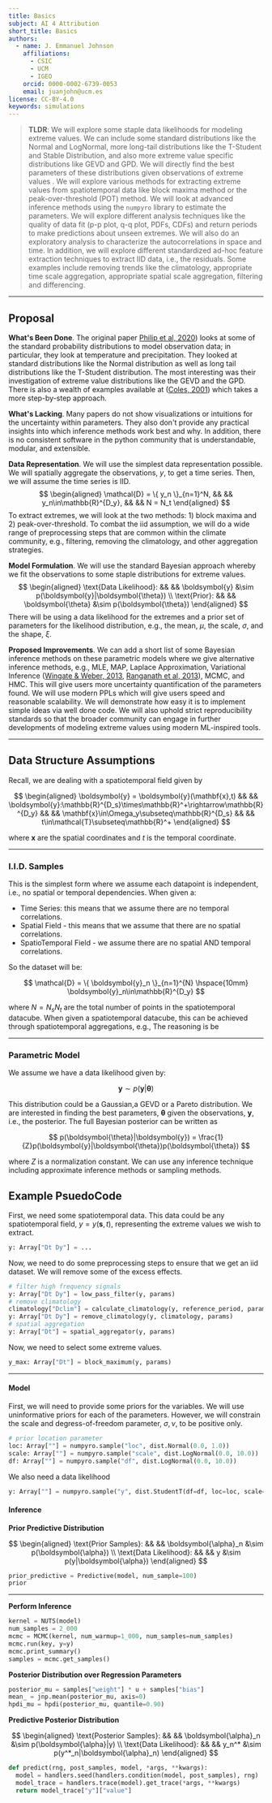 ```yaml
---
title: Basics
subject: AI 4 Attribution
short_title: Basics
authors:
  - name: J. Emmanuel Johnson
    affiliations:
      - CSIC
      - UCM
      - IGEO
    orcid: 0000-0002-6739-0053
    email: juanjohn@ucm.es
license: CC-BY-4.0
keywords: simulations
---
```



> **TLDR**: 
> We will explore some staple data likelihoods for modeling extreme values. 
> We can include some standard distributions like the Normal and LogNormal, more long-tail distributions like the T-Student and Stable Distribution, and also more extreme value specific distributions like GEVD and GPD. 
> We will directly find the best parameters of these distributions given observations of extreme values . 
> We will explore various methods for extracting extreme values from spatiotemporal data like block maxima method or the peak-over-threshold (POT) method. 
> We will look at advanced inference methods using the `numpyro` library to estimate the parameters. 
> We will explore different analysis techniques like the quality of data fit (p-p plot, q-q plot, PDFs, CDFs) and return periods to make predictions about unseen extremes. We will also do an exploratory analysis to characterize the autocorrelations in space and time. In addition, we will explore different standardized ad-hoc feature extraction techniques to extract IID data, i.e., the residuals. 
> Some examples include removing trends like the climatology, appropriate time scale aggregation, appropriate spatial scale aggregation, filtering and differencing.

***
## Proposal

**What's Been Done**.
The original paper [Philip et al, 2020](https://doi.org/10.5194/ascmo-6-177-2020)) looks at some of the standard probability distributions to model observation data; in particular, they look at temperature and precipitation.
They looked at standard distributions like the Normal distribution as well as long tail distributions like the T-Student distribution.
The most interesting was their investigation of extreme value distributions like the GEVD and the GPD. 
There is also a wealth of examples available at ([Coles, 2001](https://doi.org/10.1007/978-1-4471-3675-0)) which takes a more step-by-step approach.

**What's Lacking**.
Many papers do not show visualizations or intuitions for the uncertainty within parameters.
They also don't provide any practical insights into which inference methods work best and why.
In addition, there is no consistent software in the python community that is understandable, modular, and extensible.

**Data Representation**.
We will use the simplest data representation possible.
We will spatially aggregate the observations, $y$, to get a time series.
Then, we will assume the time series is IID.
$$
\begin{aligned}
\mathcal{D} = \{ y_n \}_{n=1}^N, && &&
y_n\in\mathbb{R}^{D_y}, && &&
N = N_t
\end{aligned}
$$
To extract extremes, we will look at the two methods: 1) block maxima and 2) peak-over-threshold.
To combat the iid assumption, we will do a wide range of preprocessing steps that are common within the climate community, e.g., filtering, removing the climatology, and other aggregation strategies.


**Model Formulation**.
We will use the standard Bayesian approach whereby we fit the observations to some staple distributions for extreme values.
$$
\begin{aligned}
\text{Data Likelihood}: && &&
\boldsymbol{y} &\sim p(\boldsymbol{y}|\boldsymbol{\theta}) \\
\text{Prior}: && &&
\boldsymbol{\theta} &\sim p(\boldsymbol{\theta})
\end{aligned}
$$
There will be using a data likelihood for the extremes and a prior set of parameters for the likelihood distribution, e.g., the mean, $\mu$, the scale, $\sigma$, and the shape, $\xi$.


**Proposed Improvements**.
We can add a short list of some Bayesian inference methods on these parametric models where we give alternative inference methods, e.g., MLE, MAP, Laplace Approximation, Variational Inference ([Wingate & Weber, 2013](https://doi.org/10.48550/arXiv.1301.1299), [Ranganath et al, 2013](https://doi.org/10.48550/arXiv.1401.0118)), MCMC, and HMC.
This will give users more uncertainty quantification of the parameters found.
We will use modern PPLs which will give users speed and reasonable scalability.
We will demonstrate how easy it is to implement simple ideas via well done code.
We will also uphold strict reproducibility standards so that the broader community can engage in further developments of modeling extreme values using modern ML-inspired tools.


***
## Data Structure Assumptions

Recall, we are dealing with a spatiotemporal field given by

$$
\begin{aligned}
\boldsymbol{y} = \boldsymbol{y}(\mathbf{x},t)
&& &&
\boldsymbol{y}:\mathbb{R}^{D_s}\times\mathbb{R}^+\rightarrow\mathbb{R}^{D_y}
&& &&
\mathbf{x}\in\Omega_y\subseteq\mathbb{R}^{D_s}
&& &&
t\in\mathcal{T}\subseteq\mathbb{R}^+
\end{aligned}
$$

where $\mathbf{x}$ are the spatial coordinates and $t$ is the temporal coordinate.

***

### I.I.D. Samples

This is the simplest form where we assume each datapoint is independent, i.e., no spatial or temporal dependencies. 
When given a:
* Time Series: this means that we assume there are no temporal correlations.
* Spatial Field - this means that we assume that there are no spatial correlations.
* SpatioTemporal Field - we assume there are no spatial AND temporal correlations.

So the dataset will be:

$$
\mathcal{D} = \{ \boldsymbol{y}_n \}_{n=1}^{N}
\hspace{10mm}
\boldsymbol{y}_n\in\mathbb{R}^{D_y}
$$

where $N=N_s N_t$ are the total number of points in the spatiotemporal datacube.
When given a spatiotemporal datacube, this can be achieved through spatiotemporal aggregations, e.g., 
The reasoning is be

***

### Parametric Model



We assume we have a data likelihood given by:

$$
\boldsymbol{y} \sim p(\boldsymbol{y}|\boldsymbol{\theta})
$$

This distribution could be a Gaussian,a GEVD or a Pareto distribution.
We are interested in finding the best parameters, $\boldsymbol{\theta}$ given the observations, $\boldsymbol{y}$, i.e., the posterior.
The full Bayesian posterior can be written as

$$
p(\boldsymbol{\theta}|\boldsymbol{y}) = \frac{1}{Z}p(\boldsymbol{y}|\boldsymbol{\theta})p(\boldsymbol{\theta})
$$

where $Z$ is a normalization constant.
We can use any inference technique including approximate inference methods or sampling methods.


## Example PsuedoCode

First, we need some spatiotemporal data.
This data could be any spatiotemporal field, $y=y(\mathbf{s},t)$, representing the extreme values we wish to extract.

```python
y: Array["Dt Dy"] = ...
```

Now, we need to do some preprocessing steps to ensure that we get an iid dataset.
We will remove some of the excess effects.

```python
# filter high frequency signals
y: Array["Dt Dy"] = low_pass_filter(y, params)
# remove climatology
climatology["Dclim"] = calculate_climatology(y, reference_period, params)
y: Array["Dt Dy"] = remove_climatology(y, climatology, params)
# spatial aggregation
y: Array["Dt"] = spatial_aggregator(y, params)
```

Now, we need to select some extreme values.

```python
y_max: Array["Dt"] = block_maximum(y, params)
```

***

#### Model

First, we will need to provide some priors for the variables.
We will use uninformative priors for each of the parameters.
However, we will constrain the scale and degress-of-freedom parameter, $\sigma,\nu$, to be positive only.

```python
# prior location parameter 
loc: Array[""] = numpyro.sample("loc", dist.Normal(0.0, 1.0)) 
scale: Array[""] = numpyro.sample("scale", dist.LogNormal(0.0, 10.0))
df: Array[""] = numpyro.sample("df", dist.LogNormal(0.0, 10.0))
```

We also need a data likelihood 

```python
y: Array[""] = numpyro.sample("y", dist.StudentT(df=df, loc=loc, scale=scale), obs=y)
```


#### Inference


**Prior Predictive Distribution**

$$
\begin{aligned}
\text{Prior Samples}: && && 
\boldsymbol{\alpha}_n &\sim p(\boldsymbol{\alpha}) \\
\text{Data Likelihood}: && &&
y &\sim p(y|\boldsymbol{\alpha})
\end{aligned}
$$

```python
prior_predictive = Predictive(model, num_sample=100)
prior
```

***

**Perform Inference**

```python
kernel = NUTS(model)
num_samples = 2_000
mcmc = MCMC(kernel, num_warmup=1_000, num_samples=num_samples)
mcmc.run(key, y=y)
mcmc.print_summary()
samples = mcmc.get_samples()
```


**Posterior Distribution over Regression Parameters**

```python
posterior_mu = samples["weight"] * u + samples["bias"]
mean_ = jnp.mean(posterior_mu, axis=0)
hpdi_mu = hpdi(posterior_mu, quantile=0.90)
```


**Predictive Posterior Distribution**


$$
\begin{aligned}
\text{Posterior Samples}: && &&
\boldsymbol{\alpha}_n &\sim p(\boldsymbol{\alpha}|y) \\
\text{Data Likelihood}: && &&
y_n^* &\sim p(y^*_n|\boldsymbol{\alpha}_n)
\end{aligned}
$$

```python
def predict(rng, post_samples, model, *args, **kwargs):
  model = handlers.seed(handlers.condition(model, post_samples), rng)
  model_trace = handlers.trace(model).get_trace(*args, **kwargs)
  return model_trace["y"]["value"]

```